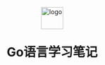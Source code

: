 <p align="center">
	<img alt="logo" src="https://solitude0325.top/upload/2022/07/logo.png" height="50px" width="50px">
</p>
<h1 align="center" style="margin: 30px 0 30px; font-weight: bold;">Go语言学习笔记</h1>